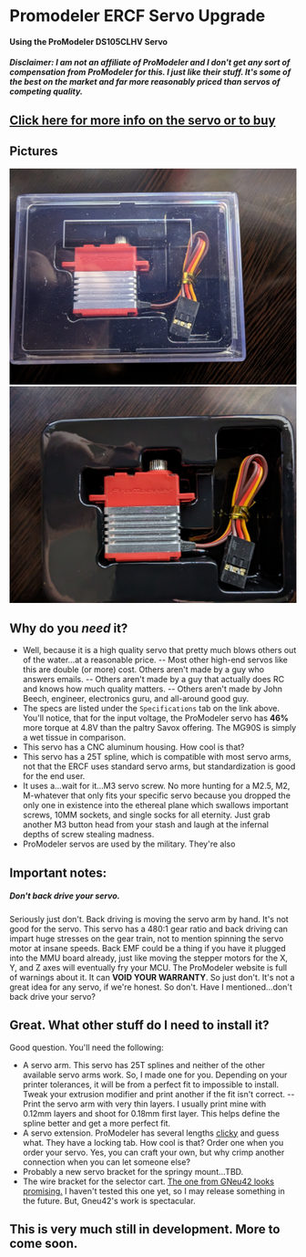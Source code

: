 # Promodeler ERCF Servo Upgrade
#### Using the ProModeler DS105CLHV Servo  
##### Disclaimer: I am not an affiliate of ProModeler and I don't get any sort of compensation from ProModeler for this. I just like their stuff. It's some of the best on the market and far more reasonably priced than servos of competing quality.
## [Click here for more info on the servo or to buy](https://www.promodeler.com/DS105CLHV)

## Pictures
![In the box.jpg](https://github.com/IRTrail/ERCF_Servo_Upgrade/blob/main/images/In%20the%20box.jpg?raw=true)
![Open Box.jpg](https://github.com/IRTrail/ERCF_Servo_Upgrade/blob/main/images/Open%20Box.jpg?raw=true)
## Why do you *need* it?  
- Well, because it is a high quality servo that pretty much blows others out of the water...at a reasonable price.
-- Most other high-end servos like this are double (or more) cost. Others aren't made by a guy who answers emails.
-- Others aren't made by a guy that actually does RC and knows how much quality matters.
-- Others aren't made by John Beech, engineer, electronics guru, and all-around good guy.
- The specs are listed under the `Specifications` tab on the link above. You'll notice, that for the input voltage, the ProModeler servo has **46%** more torque at 4.8V than the paltry Savox offering. The MG90S is simply a wet tissue in comparison.
- This servo has a CNC aluminum housing. How cool is that?
- This servo has a 25T spline, which is compatible with most servo arms, not that the ERCF uses standard servo arms, but standardization is good for the end user.
- It uses a...wait for it...M3 servo screw. No more hunting for a M2.5, M2, M-whatever that only fits your specific servo because you dropped the only one in existence into the ethereal plane which swallows important screws, 10MM sockets, and single socks for all eternity. Just grab another M3 button head from your stash and laugh at the infernal depths of screw stealing madness.
- ProModeler servos are used by the military. They're also 
## Important notes:
##### Don't back drive your servo.
Seriously just don't. Back driving is moving the servo arm by hand. It's not good for the servo. This servo has a 480:1 gear ratio and back driving can impart huge stresses on the gear train, not to mention spinning the servo motor at insane speeds. Back EMF could be a thing if you have it plugged into the MMU board already, just like moving the stepper motors for the X, Y, and Z axes will eventually fry your MCU.
The ProModeler website is full of warnings about it. It can **VOID YOUR WARRANTY**. So just don't. It's not a great idea for any servo, if we're honest. So don't. Have I mentioned...don't back drive your servo?
## Great. What other stuff do I need to install it?
Good question. You'll need the following:
- A servo arm. This servo has 25T splines and neither of the other available servo arms work. So, I made one for you. Depending on your printer tolerances, it will be from a perfect fit to impossible to install. Tweak your extrusion modifier and print another if the fit isn't correct.
-- Print the servo arm with very thin layers. I usually print mine with 0.12mm layers and shoot for 0.18mm first layer. This helps define the spline better and get a more perfect fit.
- A servo extension. ProModeler has several lengths [clicky](https://www.promodeler.com/extensions) and guess what. They have a locking tab. How cool is that? Order one when you order your servo. Yes, you can craft your own, but why crimp another connection when you can let someone else?
- Probably a new servo bracket for the springy mount...TBD.
- The wire bracket for the selector cart. [The one from GNeu42 looks promising.](https://github.com/Enraged-Rabbit-Community/ERCF_v2/tree/master/User_Mods/Gneu42/Selector_Drag_chain_Anchor_with_servo_connectors) I haven't tested this one yet, so I may release something in the future. But, Gneu42's work is spectacular.

## This is very much still in development. More to come soon.

